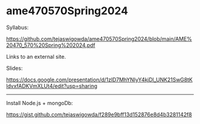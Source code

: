 # ame470570Spring2024

Syllabus:

https://github.com/tejaswigowda/ame470570Spring2024/blob/main/AME%20470_570%20Spring%202024.pdf

Links to an external site.

 

Slides:

https://docs.google.com/presentation/d/1zlD7MhYNIyY4kjDl_UNK21SwG8tKldvxfADKVmXLUt4/edit?usp=sharing




-----

Install Node.js + mongoDb:

https://gist.github.com/tejaswigowda/f289e9bff13d152876e8d4b3281142f8


